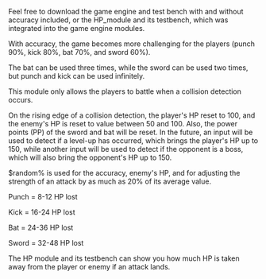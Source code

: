 Feel free to download the game engine and test bench with and without accuracy included, or the HP_module and its testbench, which was integrated into the game engine modules.

With accuracy, the game becomes more challenging for the players (punch 90%, kick 80%, bat 70%, and sword 60%).

The bat can be used three times, while the sword can be used two times, but punch and kick can be used infinitely.

This module only allows the players to battle when a collision detection occurs.

On the rising edge of a collision detection, the player's HP reset to 100, and the enemy's HP is reset to value between 50 and 100.  Also, the power points (PP) of the sword and bat will be reset.  In the future, an input will be used to detect if a level-up has occurred, which brings the player's HP up to 150, while another input will be used to detect if the opponent is a boss, which will also bring the opponent's HP up to 150.

$random% is used for the accuracy, enemy's HP, and for adjusting the strength of an attack by as much as 20% of its average value.

Punch = 8-12 HP lost

Kick = 16-24 HP lost

Bat = 24-36 HP lost

Sword = 32-48 HP lost

The HP module and its testbench can show you how much HP is taken away from the player or enemy if an attack lands.
